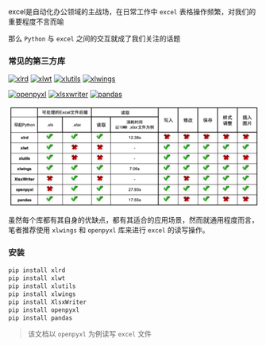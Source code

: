 excel是自动化办公领域的主战场，在日常工作中 `excel` 表格操作频繁，对我们的重要程度不言而喻

那么 `Python` 与 `excel` 之间的交互就成了我们关注的话题

### 常见的第三方库

[![xlrd](https://img.shields.io/badge/xlrd-latest-brightgreen)](http://xlrd.readthedocs.io/en/latest/)
[![xlwt](https://img.shields.io/badge/xlwt-latest-yellow)](https://xlwt.readthedocs.io/en/latest/)
[![xlutils](https://img.shields.io/badge/xlutils-latest-green)](http://xlutils.readthedocs.io/en/latest/)
[![xlwings](https://img.shields.io/badge/xlwings-latest-orange)](http://docs.xlwings.org/en/stable/index.html)

[![openpyxl](https://img.shields.io/badge/openpyxl-latest-red)](https://openpyxl.readthedocs.io/en/stable/)
[![xlsxwriter](https://img.shields.io/badge/xlsxwriter-latest-blue)](https://xlsxwriter.readthedocs.io/)
[![pandas](https://img.shields.io/badge/pandas-latest-yellow)](http://pandas.pydata.org/)



![图片来源于网络](./images/第三方库对比.png)

虽然每个库都有其自身的优缺点，都有其适合的应用场景，然而就通用程度而言，
笔者推荐使用 `xlwings` 和 `openpyxl` 库来进行 `excel` 的读写操作。

### 安装
```shell
pip install xlrd
pip install xlwt
pip install xlutils
pip install xlwings
pip install XlsxWriter
pip install openpyxl
pip install pandas
```

> 该文档以 `openpyxl` 为例读写 `excel` 文件
